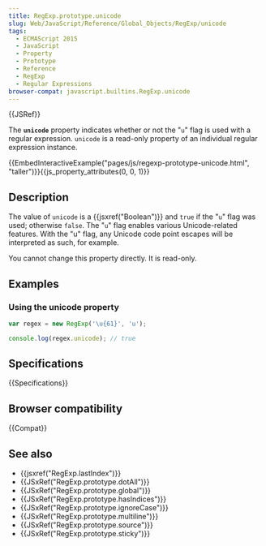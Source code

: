 ```yaml
---
title: RegExp.prototype.unicode
slug: Web/JavaScript/Reference/Global_Objects/RegExp/unicode
tags:
  - ECMAScript 2015
  - JavaScript
  - Property
  - Prototype
  - Reference
  - RegExp
  - Regular Expressions
browser-compat: javascript.builtins.RegExp.unicode
---
```

{{JSRef}}

The **`unicode`** property indicates whether or not the "`u`" flag is used with
a regular expression. `unicode` is a read-only property of an individual regular
expression instance.

{{EmbedInteractiveExample("pages/js/regexp-prototype-unicode.html", "taller")}}{{js_property_attributes(0, 0, 1)}}

## Description

The value of `unicode` is a {{jsxref("Boolean")}} and `true` if the "`u`"
flag was used; otherwise `false`. The "`u`" flag enables various Unicode-related
features. With the "u" flag, any Unicode code point escapes will be interpreted
as such, for example.

You cannot change this property directly. It is read-only.

## Examples

### Using the unicode property

```js
var regex = new RegExp('\u{61}', 'u');

console.log(regex.unicode); // true
```

## Specifications

{{Specifications}}

## Browser compatibility

{{Compat}}

## See also

*   {{jsxref("RegExp.lastIndex")}}
*   {{JSxRef("RegExp.prototype.dotAll")}}
*   {{JSxRef("RegExp.prototype.global")}}
*   {{JSxRef("RegExp.prototype.hasIndices")}}
*   {{JSxRef("RegExp.prototype.ignoreCase")}}
*   {{JSxRef("RegExp.prototype.multiline")}}
*   {{JSxRef("RegExp.prototype.source")}}
*   {{JSxRef("RegExp.prototype.sticky")}}
